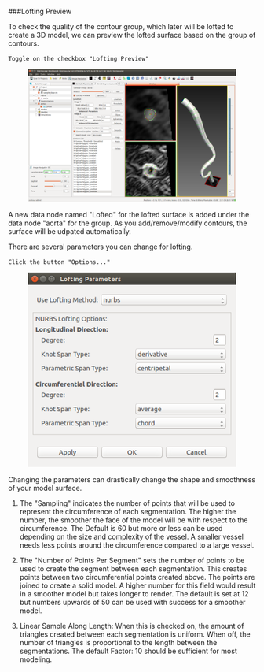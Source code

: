 ###Lofting Preview

To check the quality of the contour group, which later will be lofted to create a 3D model, we can preview the lofted surface based on the group of contours.

	Toggle on the checkbox "Lofting Preview" 

<figure>
  <img class="svImg svImgLg"  src="documentation/modeling/imgs/segmentation/loftingpreview.png"> 
  <figcaption class="svCaption" ></figcaption>
</figure>

A new data node named "Lofted" for the lofted surface is added under the data node "aorta" for the group. As you add/remove/modify contours, the surface will be udpated automatically.

There are several parameters you can change for lofting.

	Click the button "Options..."

 <figure>
  <img class="svImg svImgSm"  src="documentation/modeling/imgs/segmentation/loftingdialog.png"> 
  <figcaption class="svCaption" ></figcaption>
</figure>

Changing the parameters can drastically change the shape and smoothness of your model surface. 

1. The "Sampling"  indicates the number of points that will be used to represent the circumference of each segmentation. The higher the number, the smoother the face of the model will be with respect to the circumference. The Default is 60 but more or less can be used depending on the size and complexity of the vessel. A smaller vessel needs less points around the circumference compared to a large vessel.

2. The "Number of Points Per Segment" sets the number of points to be used to create the segment between each segmentation. This creates points between two circumferential points created above. The points are joined to create a solid model. A higher number for this field would result in a smoother model but takes longer to render. The default is set at 12 but numbers upwards of 50 can be used with success for a smoother model.

3. Linear Sample Along Length: When this is checked on, the amount of triangles created between each segmentation is uniform. When off, the number of triangles is proportional to the length between the segmentations. The default Factor: 10 should be sufficient for most modeling. 





